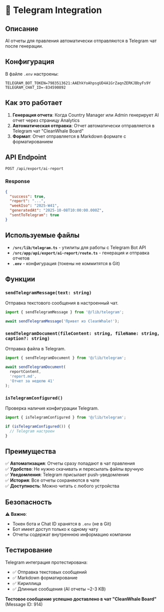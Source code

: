 # 📱 Telegram Integration

## Описание

AI отчеты для правления автоматически отправляются в Telegram чат после генерации.

## Конфигурация

В файле `.env` настроены:

```env
TELEGRAM_BOT_TOKEN=7983513621:AAEhkYoAhpsgUD4A1GrZaqnZERKJBbyFs9Y
TELEGRAM_CHAT_ID=-834590892
```

## Как это работает

1. **Генерация отчета**: Когда Country Manager или Admin генерирует AI отчет через страницу Analytics
2. **Автоматическая отправка**: Отчет автоматически отправляется в Telegram чат "CleanWhale Board"
3. **Формат**: Отчет отправляется в Markdown формате с форматированием

## API Endpoint

`POST /api/export/ai-report`

### Response

```json
{
  "success": true,
  "report": "...",
  "weekIso": "2025-W41",
  "generatedAt": "2025-10-08T10:00:00.000Z",
  "sentToTelegram": true
}
```

## Используемые файлы

- **`/src/lib/telegram.ts`** - утилиты для работы с Telegram Bot API
- **`/src/app/api/export/ai-report/route.ts`** - генерация и отправка отчетов
- **`.env`** - конфигурация (токены не коммитятся в Git)

## Функции

### `sendTelegramMessage(text: string)`

Отправка текстового сообщения в настроенный чат.

```typescript
import { sendTelegramMessage } from '@/lib/telegram';

await sendTelegramMessage('Привет из CleanWhale!');
```

### `sendTelegramDocument(fileContent: string, fileName: string, caption?: string)`

Отправка файла в Telegram.

```typescript
import { sendTelegramDocument } from '@/lib/telegram';

await sendTelegramDocument(
  reportContent,
  'report.md',
  'Отчет за неделю 41'
);
```

### `isTelegramConfigured()`

Проверка наличия конфигурации Telegram.

```typescript
import { isTelegramConfigured } from '@/lib/telegram';

if (isTelegramConfigured()) {
  // Telegram настроен
}
```

## Преимущества

✅ **Автоматизация**: Отчеты сразу попадают в чат правления  
✅ **Удобство**: Не нужно скачивать и пересылать файлы вручную  
✅ **Уведомления**: Telegram присылает push-уведомления  
✅ **История**: Все отчеты сохраняются в чате  
✅ **Доступность**: Можно читать с любого устройства  

## Безопасность

⚠️ **Важно**: 
- Токен бота и Chat ID хранятся в `.env` (не в Git)
- Бот имеет доступ только к одному чату
- Отчеты содержат внутреннюю информацию компании

## Тестирование

Telegram интеграция протестирована:
- ✅ Отправка текстовых сообщений
- ✅ Markdown форматирование
- ✅ Кириллица
- ✅ Длинные сообщения (AI отчеты ~2-3 KB)

**Тестовое сообщение успешно доставлено в чат "CleanWhale Board"** (Message ID: 914)


